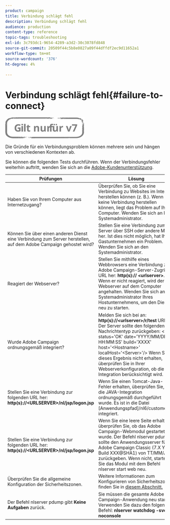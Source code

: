 ```yaml
---
product: campaign
title: Verbindung schlägt fehl
description: Verbindung schlägt fehl
audience: production
content-type: reference
topic-tags: troubleshooting
exl-id: 3c793dc1-9654-4289-a3d2-30c3078fd848
source-git-commit: 20509f44c5b8e0827a09f44dffdf2ec9d11652a1
workflow-type: tm+mt
source-wordcount: '376'
ht-degree: 4%

---
```


# Verbindung schlägt fehl{#failure-to-connect}

![](../../assets/v7-only.svg)

Die Gründe für ein Verbindungsproblem können mehrere sein und hängen von verschiedenen Kontexten ab.

Sie können die folgenden Tests durchführen. Wenn der Verbindungsfehler weiterhin auftritt, wenden Sie sich an die [Adobe-Kundenunterstützung](https://helpx.adobe.com/de/enterprise/admin-guide.html/enterprise/using/support-for-experience-cloud.ug.html).



<table> 
<thead> 
<tr> 
<th>Prüfungen<br /> </th> 
<th>Lösung<br /> </th> 
</tr> 
</thead> 
<tbody> 
<tr> 
<td>Haben Sie von Ihrem Computer aus Internetzugang?</td> 
<td>Überprüfen Sie, ob Sie eine Verbindung zu Websites im Internet herstellen können (z. B.). Wenn Sie keine Verbindung herstellen können, liegt das Problem auf Ihrem Computer. Wenden Sie sich an Ihren Systemadministrator.</td>
</tr>
<tr> 
<td>Können Sie über einen anderen Dienst eine Verbindung zum Server herstellen, auf dem Adobe Campaign gehostet wird?</td> 
<td>Stellen Sie eine Verbindung zum Server über SSH oder andere Mittel her. Ist dies nicht möglich, hat Ihr Gastunternehmen ein Problem. Wenden Sie sich an den Systemadministrator.</td>
</tr>
<tr> 
<td>Reagiert der Webserver?</td> 
<td>Stellen Sie mithilfe eines Webbrowsers eine Verbindung zur Adobe Campaign-Server-Zugriffs-URL her: <b>http(s):// &lt;urlserver&gt;</b>. Wenn er nicht reagiert, wird der Webserver auf dem Computer angehalten. Wenden Sie sich an den Systemadministrator Ihres Hostunternehmens, um den Dienst neu zu starten.</td>
</tr>
<tr> 
<td>Wurde Adobe Campaign ordnungsgemäß integriert?</td> 
<td>Melden Sie sich bei an: <b>http(s)://&lt;urlserver&gt;/r/test</b> URL. Der Server sollte den folgenden Nachrichtentyp zurückgeben: &lt;redir status='OK' date='YYYY/MM/DD HH:MM:SS' build='XXXX' host='&lt;Hostname&gt;' localHost='&lt;Server&gt;'/&gt;
Wenn Sie dieses Ergebnis nicht erhalten, überprüfen Sie in Ihrer Webserverkonfiguration, ob die Integration berücksichtigt wird.</td>
</tr>
<tr> 
<td>Stellen Sie eine Verbindung zur folgenden URL her: <b>http(s)://&lt;URLSERVER&gt;/nl/jsp/logon.jsp</b></td>
<td>Wenn Sie einen Tomcat-Java-Fehler erhalten, überprüfen Sie, ob die JAVA-Integration ordnungsgemäß durchgeführt wurde. Es ist in die Datei [Anwendungspfad]/nl6/customer.sh integriert.</td>
</tr>
<tr> 
<td>Stellen Sie eine Verbindung zur folgenden URL her: <b>http(s)://&lt;URLSERVER&gt;/nl/jsp/logon.jsp</b></td>
<td>Wenn Sie eine leere Seite erhalten, überprüfen Sie, ob das Adobe Campaign-Webmodul gestartet wurde. Der Befehl nlserver pdump sollte den Anwendungsserver für Adobe Campaign Classic (7.X YY.R Build XXX@SHA1) von TT/MM/JJJJ zurückgeben. Wenn nicht, starten Sie das Modul mit dem Befehl nlserver start web neu.</td>
</tr>
<tr>
<td>Überprüfen Sie die allgemeine Konfiguration der Sicherheitszonen.</td>
<td>Weitere Informationen zum Konfigurieren von Sicherheitszonen finden Sie in <a href="https://experienceleague.adobe.com/docs/campaign-classic/using/installing-campaign-classic/additional-configurations/configuring-campaign-server.html?lang=en#configuring-campaign-server"/>diesem Abschnitt.</a></td>
</tr>
<tr>
<td>Der Befehl nlserver pdump gibt <b>Keine Aufgaben</b> zurück.</td>
<td>Sie müssen die gesamte Adobe Campaign-Anwendung neu starten. Verwenden Sie dazu den folgenden Befehl: <b>nlserver watchdog -svc -noconsole</b></td>
</tr>
</tbody> 
</table>
